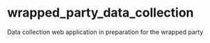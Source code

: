 # wrapped_party_data_collection
Data collection web application in preparation for the wrapped party
